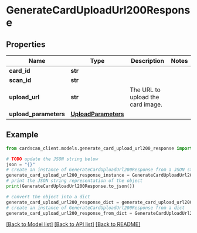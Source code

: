 # GenerateCardUploadUrl200Response


## Properties

Name | Type | Description | Notes
------------ | ------------- | ------------- | -------------
**card_id** | **str** |  | 
**scan_id** | **str** |  | 
**upload_url** | **str** | The URL to upload the card image. | 
**upload_parameters** | [**UploadParameters**](UploadParameters.md) |  | 

## Example

```python
from cardscan_client.models.generate_card_upload_url200_response import GenerateCardUploadUrl200Response

# TODO update the JSON string below
json = "{}"
# create an instance of GenerateCardUploadUrl200Response from a JSON string
generate_card_upload_url200_response_instance = GenerateCardUploadUrl200Response.from_json(json)
# print the JSON string representation of the object
print(GenerateCardUploadUrl200Response.to_json())

# convert the object into a dict
generate_card_upload_url200_response_dict = generate_card_upload_url200_response_instance.to_dict()
# create an instance of GenerateCardUploadUrl200Response from a dict
generate_card_upload_url200_response_from_dict = GenerateCardUploadUrl200Response.from_dict(generate_card_upload_url200_response_dict)
```
[[Back to Model list]](../README.md#documentation-for-models) [[Back to API list]](../README.md#documentation-for-api-endpoints) [[Back to README]](../README.md)


